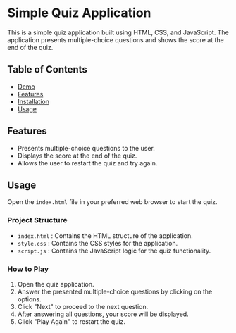 # Simple Quiz Application

This is a simple quiz application built using HTML, CSS, and JavaScript. The application presents multiple-choice questions and shows the score at the end of the quiz.

## Table of Contents

- [Demo](#demo)
- [Features](#features)
- [Installation](#installation)
- [Usage](#usage)




## Features

- Presents multiple-choice questions to the user.
- Displays the score at the end of the quiz.
- Allows the user to restart the quiz and try again.



## Usage

Open the `index.html` file in your preferred web browser to start the quiz.

### Project Structure

- `index.html` : Contains the HTML structure of the application.
- `style.css` : Contains the CSS styles for the application.
- `script.js` : Contains the JavaScript logic for the quiz functionality.

### How to Play

1. Open the quiz application.
2. Answer the presented multiple-choice questions by clicking on the options.
3. Click "Next" to proceed to the next question.
4. After answering all questions, your score will be displayed.
5. Click "Play Again" to restart the quiz.
